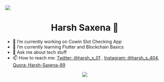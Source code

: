 <img src="https://github.com/Ayush7614/Ayush7614/raw/main/Hello.gif">
<h1 align="center">Harsh Saxena 👋</h1>

- 🔭 I’m currently working on Cowin Slot Checking App
- 🌱 I’m currently learning Flutter and Blockchain Basics
- 💬 Ask me about tech stuff
- 📫 How to reach me: [Twitter: @harsh_s_01](https://twitter.com/harsh_s_01) , [Instagram: @harsh_s_404](https://www.instagram.com/harsh_s_404/), [Quora: Harsh-Saxena-89](https://www.quora.com/profile/Harsh-Saxena-89)

<div align="center">
<img align="center" src="https://github-readme-stats.vercel.app/api?username=harshs404&&show_icons=true&title_color=ffffff&icon_color=bb2acf&text_color=daf7dc&bg_color=151515"></div>
